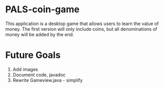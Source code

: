 # PALS-coin-game
This application is a desktop game that allows users to learn the value of money.
The first version will only include coins, but all denominations of money will be added by the end.

# Future Goals
1. Add images
2. Document code, javadoc
3. Rewrite Gameview.java - simplify
